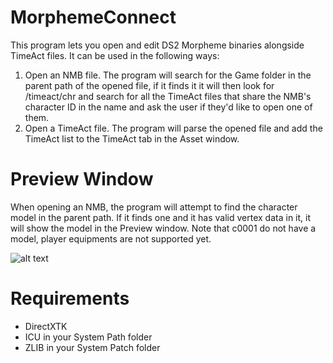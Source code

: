 # MorphemeConnect
This program lets you open and edit DS2 Morpheme binaries alongside TimeAct files.
It can be used in the following ways:
1) Open an NMB file. The program will search for the Game folder in the parent path of the opened file, if it finds it it will then look for /timeact/chr and search for all the TimeAct files that share the NMB's character ID in the name and ask the user if they'd like to open one of them.
2) Open a TimeAct file. The program will parse the opened file and add the TimeAct list to the TimeAct tab in the Asset window.

# Preview Window
When opening an NMB, the program will attempt to find the character model in the parent path. If it finds one and it has valid vertex data in it, it will show the model in the Preview window. Note that c0001 do not have a model, player equipments are not supported yet.

![alt text](https://imgur.com/a/hWfdgmG)

# Requirements
* DirectXTK
* ICU in your System Path folder
* ZLIB in your System Patch folder

